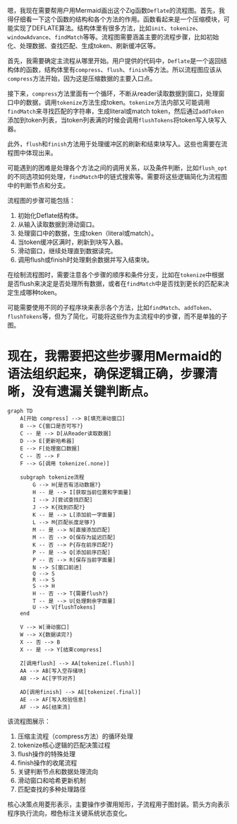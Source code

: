 嗯，我现在需要帮用户用Mermaid画出这个Zig函数`Deflate`的流程图。首先，我得仔细看一下这个函数的结构和各个方法的作用。函数看起来是一个压缩模块，可能实现了DEFLATE算法。结构体里有很多方法，比如`init`、`tokenize`、`windowAdvance`、`findMatch`等等。流程图需要涵盖主要的流程步骤，比如初始化、处理数据、查找匹配、生成token、刷新缓冲区等。

首先，我需要确定主流程从哪里开始。用户提供的代码中，`Deflate`是一个返回结构体的函数，结构体里有`compress`、`flush`、`finish`等方法。所以流程图应该从`compress`方法开始，因为这是压缩数据的主要入口点。

接下来，`compress`方法里面有一个循环，不断从reader读取数据到窗口，处理窗口中的数据，调用`tokenize`方法生成token。`tokenize`方法内部又可能调用`findMatch`来寻找匹配的字符串，生成literal或match token，然后通过`addToken`添加到token列表，当token列表满的时候会调用`flushTokens`将token写入块写入器。

此外，`flush`和`finish`方法用于处理缓冲区的刷新和结束块写入。这些也需要在流程图中体现出来。

可能遇到的困难是处理各个方法之间的调用关系，以及条件判断，比如`flush_opt`的不同选项如何处理，`findMatch`中的链式搜索等。需要将这些逻辑简化为流程图中的判断节点和分支。

流程图的步骤可能包括：
1. 初始化Deflate结构体。
2. 从输入读取数据到滑动窗口。
3. 处理窗口中的数据，生成token（literal或match）。
4. 当token缓冲区满时，刷新到块写入器。
5. 滑动窗口，继续处理直到数据读完。
6. 调用flush或finish时处理剩余数据并写入结束块。

在绘制流程图时，需要注意各个步骤的顺序和条件分支，比如在`tokenize`中根据是否flush来决定是否处理所有数据，或者在`findMatch`中是否找到更长的匹配来决定生成哪种token。

可能需要使用不同的子程序块来表示各个方法，比如`findMatch`、`addToken`、`flushTokens`等，但为了简化，可能将这些作为主流程中的步骤，而不是单独的子图。

现在，我需要把这些步骤用Mermaid的语法组织起来，确保逻辑正确，步骤清晰，没有遗漏关键判断点。
================================================
```mermaid
graph TD
    A[开始 compress] --> B[填充滑动窗口]
    B --> C{窗口是否可写?}
    C -- 是 --> D[从Reader读取数据]
    D --> E[更新哈希器]
    E --> F[处理窗口数据]
    C -- 否 --> F
    F --> G[调用 tokenize(.none)]
    
    subgraph tokenize流程
        G --> H{是否有活动数据?}
        H -- 是 --> I[获取当前位置和字面量]
        I --> J[尝试查找匹配]
        J --> K{找到匹配?}
        K -- 是 --> L[添加前一字面量]
        L --> M{匹配长度足够?}
        M -- 是 --> N[直接添加匹配]
        M -- 否 --> O[保存为延迟匹配]
        K -- 否 --> P{存在前序匹配?}
        P -- 是 --> Q[添加前序匹配]
        P -- 否 --> R[保存当前字面量]
        N --> S[窗口前进]
        Q --> S
        R --> S
        S --> H
        H -- 否 --> T{需要flush?}
        T -- 是 --> U[处理剩余字面量]
        U --> V[flushTokens]
    end
    
    V --> W[滑动窗口]
    W --> X{数据读完?}
    X -- 否 --> B
    X -- 是 --> Y[结束compress]
    
    Z[调用flush] --> AA[tokenize(.flush)]
    AA --> AB[写入空存储块]
    AB --> AC[字节对齐]
    
    AD[调用finish] --> AE[tokenize(.final)]
    AE --> AF[写入校验信息]
    AF --> AG[结束流]
``` 

该流程图展示：
1. 压缩主流程（compress方法）的循环处理
2. tokenize核心逻辑的匹配决策过程
3. flush操作的特殊处理
4. finish操作的收尾流程
5. 关键判断节点和数据处理流向
6. 滑动窗口和哈希更新机制
7. 匹配查找的多种处理路径

核心决策点用菱形表示，主要操作步骤用矩形，子流程用子图封装。箭头方向表示程序执行流向，橙色标注关键系统状态变化。